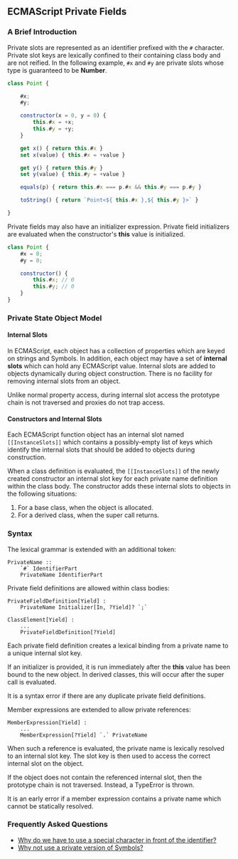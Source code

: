 ## ECMAScript Private Fields

### A Brief Introduction

Private slots are represented as an identifier prefixed with the `#` character.  Private slot keys are lexically confined to their containing class body and are not reified.  In the following example, `#x` and `#y` are private slots whose type is guaranteed to be **Number**.

```js
class Point {

    #x;
    #y;

    constructor(x = 0, y = 0) {
        this.#x = +x;
        this.#y = +y;
    }

    get x() { return this.#x }
    set x(value) { this.#x = +value }

    get y() { return this.#y }
    set y(value) { this.#y = +value }

    equals(p) { return this.#x === p.#x && this.#y === p.#y }

    toString() { return `Point<${ this.#x },${ this.#y }>` }

}
```

Private fields may also have an initializer expression.  Private field initializers are evaluated when the constructor's **this** value is initialized.

```js
class Point {
    #x = 0;
    #y = 0;

    constructor() {
        this.#x; // 0
        this.#y; // 0
    }
}
```

### Private State Object Model

#### Internal Slots

In ECMAScript, each object has a collection of properties which are keyed on strings and Symbols.  In addition, each object may have a set of **internal slots** which can hold any ECMAScript value. Internal slots are added to objects dynamically during object construction. There is no facility for removing internal slots from an object.

Unlike normal property access, during internal slot access the prototype chain is not traversed and proxies do not trap access.

#### Constructors and Internal Slots

Each ECMAScript function object has an internal slot named `[[InstanceSlots]]` which contains a possibly-empty list of keys which identify the internal slots that should be added to objects during construction.

When a class definition is evaluated, the `[[InstanceSlots]]` of the newly created constructor an internal slot key for each private name definition within the class body.  The constructor adds these internal slots to objects in the following situations:

1. For a base class, when the object is allocated.
1. For a derived class, when the super call returns.

### Syntax

The lexical grammar is extended with an additional token:

```
PrivateName ::
    `#` IdentifierPart
    PrivateName IdentifierPart
```

Private field definitions are allowed within class bodies:

```
PrivateFieldDefinition[Yield] :
    PrivateName Initializer[In, ?Yield]? `;`

ClassElement[Yield] :
    ...
    PrivateFieldDefinition[?Yield]
```

Each private field definition creates a lexical binding from a private name to a unique internal slot key.

If an initializer is provided, it is run immediately after the **this** value has been bound to the new object.  In derived classes, this will occur after the super call is evaluated.

It is a syntax error if there are any duplicate private field definitions.

Member expressions are extended to allow private references:

```
MemberExpression[Yield] :
    ...
    MemberExpression[?Yield] `.` PrivateName
```

When such a reference is evaluated, the private name is lexically resolved to an internal slot key.  The slot key is then used to access the correct internal slot on the object.

If the object does not contain the referenced internal slot, then the prototype chain is not traversed.  Instead, a TypeError is thrown.

It is an early error if a member expression contains a private name which cannot be statically resolved.

### Frequently Asked Questions ###

- [Why do we have to use a special character in front of the identifier?](https://github.com/zenparsing/es-private-fields/issues/14)
- [Why not use a private version of Symbols?](https://github.com/zenparsing/es-abstract-refs/issues/11)
